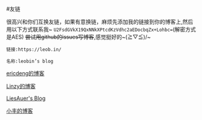 #友链

很高兴和你们互换友链，如果有意换链，麻烦先添加我的链接到你的博客上,然后用以下方式联系我~
`U2FsdGVkX19QxNNkXPtcdKzVdhc2aEDocbqZx+Lohbc=`(解密方式是AES)
~~尝试用github的issues写博客~~,感觉挺好的~\(≧▽≦)/~

`链接:https://leob.in/`

`名称:leobin’s blog`

[ericdeng的博客](http://ericdeng.net/)


[Linzy的博客](http://linzyjx.com/)


[LiesAuer's Blog](http://blog.liesauer.net/) 


[小丰的博客](http://xfsauce.com/)
